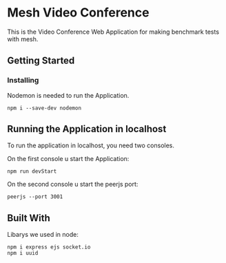 # Mesh Video Conference

This is the Video Conference Web Application for making benchmark tests with mesh.

## Getting Started

### Installing

Nodemon is needed to run the Application.

```
npm i --save-dev nodemon
```

## Running the Application in localhost

To run the application in localhost, you need two consoles.

On the first console u start the Application:
```
npm run devStart
```

On the second console u start the peerjs port:
```
peerjs --port 3001
```
## Built With

Libarys we used in node:

```
npm i express ejs socket.io
npm i uuid
```
